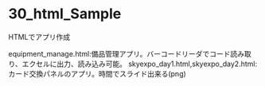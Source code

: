 # 30_html_Sample
HTMLでアプリ作成

equipment_manage.html:備品管理アプリ。バーコードリーダでコード読み取り、エクセルに出力、読み込み可能。
skyexpo_day1.html,skyexpo_day2.html:カード交換パネルのアプリ。時間でスライド出来る(png)